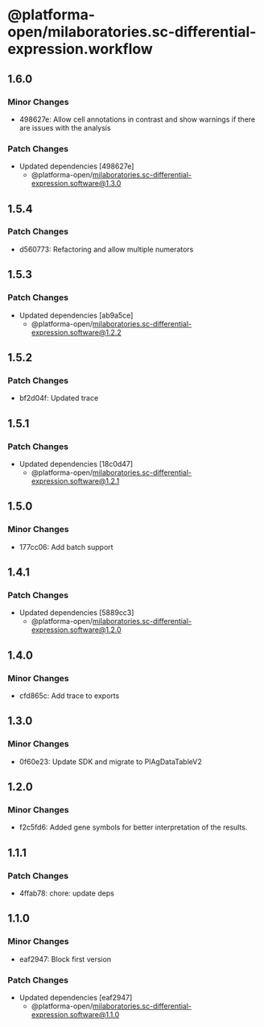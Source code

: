 # @platforma-open/milaboratories.sc-differential-expression.workflow

## 1.6.0

### Minor Changes

- 498627e: Allow cell annotations in contrast and show warnings if there are issues with the analysis

### Patch Changes

- Updated dependencies [498627e]
  - @platforma-open/milaboratories.sc-differential-expression.software@1.3.0

## 1.5.4

### Patch Changes

- d560773: Refactoring and allow multiple numerators

## 1.5.3

### Patch Changes

- Updated dependencies [ab9a5ce]
  - @platforma-open/milaboratories.sc-differential-expression.software@1.2.2

## 1.5.2

### Patch Changes

- bf2d04f: Updated trace

## 1.5.1

### Patch Changes

- Updated dependencies [18c0d47]
  - @platforma-open/milaboratories.sc-differential-expression.software@1.2.1

## 1.5.0

### Minor Changes

- 177cc06: Add batch support

## 1.4.1

### Patch Changes

- Updated dependencies [5889cc3]
  - @platforma-open/milaboratories.sc-differential-expression.software@1.2.0

## 1.4.0

### Minor Changes

- cfd865c: Add trace to exports

## 1.3.0

### Minor Changes

- 0f60e23: Update SDK and migrate to PlAgDataTableV2

## 1.2.0

### Minor Changes

- f2c5fd6: Added gene symbols for better interpretation of the results.

## 1.1.1

### Patch Changes

- 4ffab78: chore: update deps

## 1.1.0

### Minor Changes

- eaf2947: Block first version

### Patch Changes

- Updated dependencies [eaf2947]
  - @platforma-open/milaboratories.sc-differential-expression.software@1.1.0
